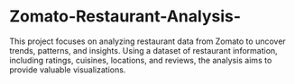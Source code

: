 # Zomato-Restaurant-Analysis-
This project focuses on analyzing restaurant data from Zomato to uncover trends, patterns, and insights. Using a dataset of restaurant information, including ratings, cuisines, locations, and reviews, the analysis aims to provide valuable visualizations.
